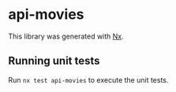 # api-movies

This library was generated with [Nx](https://nx.dev).

## Running unit tests

Run `nx test api-movies` to execute the unit tests.
